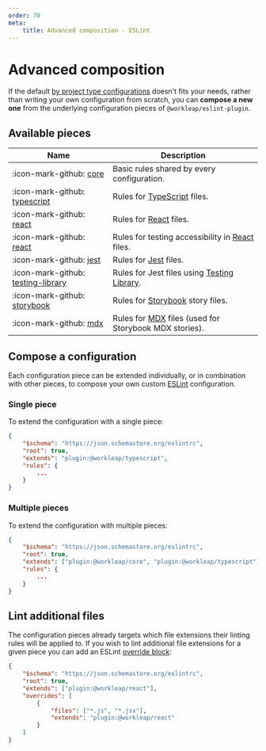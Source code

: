 ```yaml
---
order: 70
meta:
    title: Advanced composition - ESLint
---
```


# Advanced composition

If the default [by project type configurations](default.md/#available-configurations) doesn't fits your needs, rather than writing your own configuration from scratch, you can **compose a new one** from the underlying configuration pieces of `@workleap/eslint-plugin`.

## Available pieces

| Name | Description |
| ---  | --- |
| :icon-mark-github: [core](https://github.com/gsoft-inc/wl-web-configs/blob/main/packages/eslint-plugin/lib/config/core.ts) | Basic rules shared by every configuration. |
| :icon-mark-github: [typescript](https://github.com/gsoft-inc/wl-web-configs/blob/main/packages/eslint-plugin/lib/config/typescript.ts) | Rules for [TypeScript](https://www.typescriptlang.org/) files. |
| :icon-mark-github: [react](https://github.com/gsoft-inc/wl-web-configs/blob/main/packages/eslint-plugin/lib/config/react.ts) | Rules for [React](https://react.dev/) files. |
| :icon-mark-github: [react](https://github.com/gsoft-inc/wl-web-configs/blob/main/packages/eslint-plugin/lib/config/jsx-a11y.ts) | Rules for testing accessibility in [React](https://react.dev/) files. |
| :icon-mark-github: [jest](https://github.com/gsoft-inc/wl-web-configs/blob/main/packages/eslint-plugin/lib/config/jest.ts) | Rules for [Jest](https://jestjs.io/) files. |
| :icon-mark-github: [testing-library](https://github.com/gsoft-inc/wl-web-configs/blob/main/packages/eslint-plugin/lib/config/testing-library.ts) | Rules for Jest files using [Testing Library](https://testing-library.com/). |
| :icon-mark-github: [storybook](https://github.com/gsoft-inc/wl-web-configs/blob/main/packages/eslint-plugin/lib/config/storybook.ts) | Rules for [Storybook](https://storybook.js.org/) story files. |
| :icon-mark-github: [mdx](https://github.com/gsoft-inc/wl-web-configs/blob/main/packages/eslint-plugin/lib/config/mdx.ts) | Rules for [MDX](https://mdxjs.com/) files (used for Storybook MDX stories). |

## Compose a configuration

Each configuration piece can be extended individually, or in combination with other pieces, to compose your own custom [ESLint](https://eslint.org/) configuration.

### Single piece

To extend the configuration with a single piece:

```json !#4 .eslintrc.json
{
    "$schema": "https://json.schemastore.org/eslintrc",
    "root": true,
    "extends": "plugin:@workleap/typescript",
    "rules": {
        ...
    }
}
```

### Multiple pieces

To extend the configuration with multiple pieces:

```json !#4 .eslintrc.json
{
    "$schema": "https://json.schemastore.org/eslintrc",
    "root": true,
    "extends": ["plugin:@workleap/core", "plugin:@workleap/typescript"],
    "rules": {
        ...
    }
}
```

## Lint additional files

The configuration pieces already targets which file extensions their linting rules will be applied to. If you wish to lint additional file extensions for a given piece you can add an ESLint [override block](https://eslint.org/docs/latest/use/configure/configuration-files#how-do-overrides-work):

```json !#5-10 .eslintrc.json
{
    "$schema": "https://json.schemastore.org/eslintrc",
    "root": true,
    "extends": ["plugin:@workleap/react"],
    "overrides": [
        {
            "files": ["*.js", "*.jsx"],
            "extends": "plugin:@workleap/react"
        }
    ]
}
```





